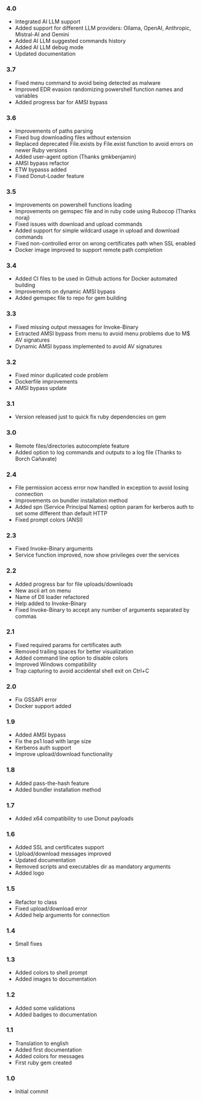### 4.0
 - Integrated AI LLM support
 - Added support for different LLM providers: Ollama, OpenAI, Anthropic, Mistral-AI and Gemini
 - Added AI LLM suggested commands history
 - Added AI LLM debug mode
 - Updated documentation

### 3.7
 - Fixed menu command to avoid being detected as malware
 - Improved EDR evasion randomizing powershell function names and variables
 - Added progress bar for AMSI bypass

### 3.6
 - Improvements of paths parsing
 - Fixed bug downloading files without extension
 - Replaced deprecated File.exists by File.exist function to avoid errors on newer Ruby versions
 - Added user-agent option (Thanks gmkbenjamin)
 - AMSI bypass refactor
 - ETW bypasss added
 - Fixed Donut-Loader feature

### 3.5
 - Improvements on powershell functions loading
 - Improvements on gemspec file and in ruby code using Rubocop (Thanks noraj)
 - Fixed issues with download and upload commands
 - Added support for simple wildcard usage in upload and download commands
 - Fixed non-controlled error on wrong certificates path when SSL enabled
 - Docker image improved to support remote path completion

### 3.4
 - Added CI files to be used in Github actions for Docker automated building
 - Improvements on dynamic AMSI bypass
 - Added gemspec file to repo for gem building

### 3.3
 - Fixed missing output messages for Invoke-Binary
 - Extracted AMSI bypass from menu to avoid menu problems due to M$ AV signatures
 - Dynamic AMSI bypass implemented to avoid AV signatures

### 3.2
 - Fixed minor duplicated code problem
 - Dockerfile improvements
 - AMSI bypass update

### 3.1
 - Version released just to quick fix ruby dependencies on gem

### 3.0
 - Remote files/directories autocomplete feature
 - Added option to log commands and outputs to a log file (Thanks to Borch Cañavate)

### 2.4
 - File permission access error now handled in exception to avoid losing connection
 - Improvements on bundler installation method
 - Added spn (Service Principal Names) option param for kerberos auth to set some different than default HTTP
 - Fixed prompt colors (ANSI)

### 2.3
 - Fixed Invoke-Binary arguments
 - Service function improved, now show privileges over the services

### 2.2
 - Added progress bar for file uploads/downloads
 - New ascii art on menu
 - Name of Dll loader refactored
 - Help added to Invoke-Binary
 - Fixed Invoke-Binary to accept any number of arguments separated by commas

### 2.1
 - Fixed required params for certificates auth
 - Removed trailing spaces for better visualization
 - Added command line option to disable colors
 - Improved Windows compatibility
 - Trap capturing to avoid accidental shell exit on Ctrl+C

### 2.0
 - Fix GSSAPI error
 - Docker support added

### 1.9
 - Added AMSI bypass
 - Fix the ps1 load with large size
 - Kerberos auth support
 - Improve upload/download functionality

### 1.8
 - Added pass-the-hash feature
 - Added bundler installation method

### 1.7
 - Added x64 compatibility to use Donut payloads

### 1.6
 - Added SSL and certificates support
 - Upload/download messages improved
 - Updated documentation
 - Removed scripts and executables dir as mandatory arguments
 - Added logo

### 1.5
 - Refactor to class
 - Fixed upload/download error
 - Added help arguments for connection

### 1.4
 - Small fixes

### 1.3
 - Added colors to shell prompt
 - Added images to documentation

### 1.2
 - Added some validations
 - Added badges to documentation

### 1.1
 - Translation to english
 - Added first documentation
 - Added colors for messages
 - First ruby gem created

### 1.0
 - Initial commit

